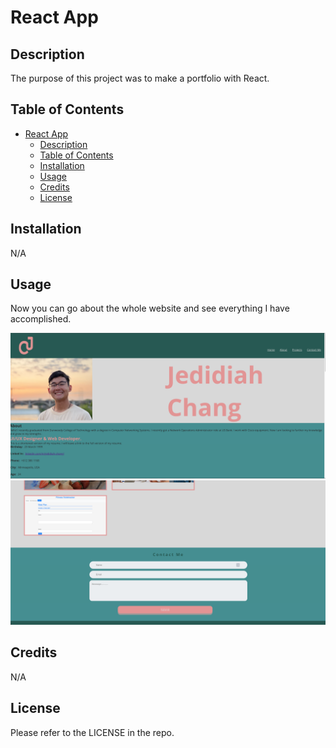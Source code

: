 # React App

## Description

The purpose of this project was to make a portfolio with React.

## Table of Contents

- [React App](#react-app)
  - [Description](#description)
  - [Table of Contents](#table-of-contents)
  - [Installation](#installation)
  - [Usage](#usage)
  - [Credits](#credits)
  - [License](#license)

## Installation

N/A

## Usage

Now you can go about the whole website and see everything I have accomplished.

![The Whole Page before you start the quiz](src/img/Screenshot%202023-08-24%20at%2011.56.39%20PM.png)
![The Whole Page after you start the quiz](src/img/Screenshot%202023-08-24%20at%2011.56.49%20PM.png)

## Credits

N/A

## License

Please refer to the LICENSE in the repo.